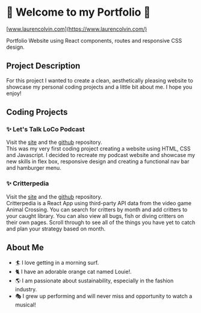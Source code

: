 # :star2: Welcome to my Portfolio :star2: 
[www.laurencolvin.com](https://www.laurencolvin.com/)

Portfolio Website using React components, routes and responsive CSS design.

## Project Description

For this project I wanted to create a clean, aesthetically pleasing website to showcase my personal coding projects and a little bit about me. I hope you enjoy!

## Coding Projects
 
### :sparkles: Let's Talk LoCo Podcast

Visit the [site](https://laurencolvin.github.io/Portfolio-Project-1/) and the [github](https://github.com/LaurenColvin/Portfolio-Project-1) repository.  
This was my very first coding project creating a website using HTML, CSS and Javascript. I decided to recreate my podcast website and showcase my new skills in flex box, responsive design and creating a functional nav bar and hamburger menu. 

### :sparkles: Critterpedia

Visit the [site](https://laurencolvin.github.io/project-2-react/) and the [github](https://github.com/LaurenColvin/project-2-react) repository.  
Critterpedia is a React App using third-party API data from the video game Animal Crossing. You can search for critters by month and add critters to your caught library. You can also view all bugs, fish or diving critters on their own pages. Scroll through to see all of the things you have yet to catch and plan your strategy based on month.

## About Me

- :surfer: I love getting in a morning surf.
- :cat2: I have an adorable orange cat named Louie!.
- :earth_americas: I am passionate about sustainability, especially in the fashion industry.
- :performing_arts: I grew up performing and will never miss and opportunity to watch a musical!